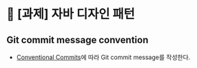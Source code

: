 # 🚀 [과제] 자바 디자인 패턴

## Git commit message convention
- [Conventional Commits](https://www.conventionalcommits.org/en/v1.0.0/)에 따라 Git commit message를 작성한다.